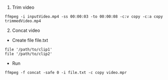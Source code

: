 1. Trim video

```
ffmpeg -i inputVideo.mp4 -ss 00:00:03 -to 00:00:08 -c:v copy -c:a copy trimmedVideo.mp4
```

2. Concat video

- Create file file.txt

```
file '/path/to/clip1'
file '/path/to/clip2'
```

- Run

```
ffmpeg -f concat -safe 0 -i file.txt -c copy video.mpr
```
